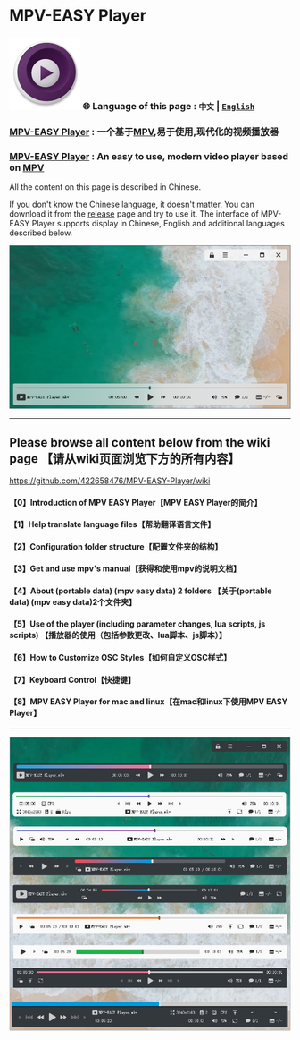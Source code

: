 # MPV-EASY Player

### ![](./img/mpv-logo-128.png)  🌐 Language of this page  : `中文` | [`English`](https://github-com.translate.goog/422658476/MPV-EASY-Player?_x_tr_sl=zh-CN&_x_tr_tl=en&_x_tr_hl=zh-CN&_x_tr_pto=wapp)

### [MPV-EASY Player](https://www.rjno1.com/mpv-easy-player/) : 一个基于[MPV](https://github.com/mpv-player/mpv/),易于使用,现代化的视频播放器

### [MPV-EASY Player](https://www.rjno1.com/mpv-easy-player/)  : An easy to use, modern video player based on [MPV](https://github.com/mpv-player/mpv/)

All the content on this page is described in Chinese. 

If you don't know the Chinese language, it doesn't matter. You can download it from the [release](https://github.com/422658476/MPV-EASY-Player/releases) page and try to use it. The interface of MPV-EASY Player supports display in Chinese, English and additional languages described below.

![](./img/mpv-easy-player-gui-mode-github.jpg)

---
## Please browse all content below from the wiki page 【请从wiki页面浏览下方的所有内容】

https://github.com/422658476/MPV-EASY-Player/wiki

#### 【0】Introduction of MPV EASY Player【MPV EASY Player的简介】

#### 【1】Help translate language files【帮助翻译语言文件】

#### 【2】Configuration folder structure【配置文件夹的结构】

#### 【3】Get and use mpv's manual【获得和使用mpv的说明文档】

#### 【4】About (portable data) (mpv easy data) 2 folders 【关于(portable data) (mpv easy data)2个文件夹】

#### 【5】Use of the player (including parameter changes, lua scripts, js scripts) 【播放器的使用（包括参数更改、lua脚本、js脚本）】

#### 【6】How to Customize OSC Styles【如何自定义OSC样式】

#### 【7】Keyboard Control【快捷键】

#### 【8】MPV EASY Player for mac and linux【在mac和linux下使用MPV EASY Player】

---

![](https://github.com/422658476/MPV-EASY-Player/raw/master/img/mpv-easy-player-6-github.jpg)
